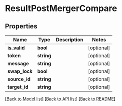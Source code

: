 # ResultPostMergerCompare

## Properties

 Name          | Type       | Description | Notes      
---------------|------------|-------------|------------
 **is_valid**  | **bool**   |             | [optional] 
 **token**     | **string** |             | [optional] 
 **message**   | **string** |             | [optional] 
 **swap_lock** | **bool**   |             | [optional] 
 **source_id** | **string** |             | [optional] 
 **target_id** | **string** |             | [optional] 

[[Back to Model list]](../README.md#documentation-for-models) [[Back to API list]](../README.md#documentation-for-api-endpoints) [[Back to README]](../README.md)


